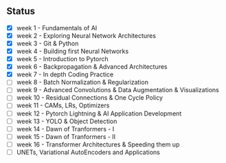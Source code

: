 ## Status
- [x] week 1 - Fundamentals of AI
- [x] week 2 - Exploring Neural Network Architectures
- [x] week 3 - Git & Python
- [x] week 4 - Building first Neural Networks
- [x] week 5 - Introduction to Pytorch
- [x] week 6 - Backpropagation & Advanced Architectures
- [x] week 7 - In depth Coding Practice
- [ ] week 8 - Batch Normalization & Regularization
- [ ] week 9 - Advanced Convolutions & Data Augmentation & Visualizations
- [ ] week 10 - Residual Connections & One Cycle Policy
- [ ] week 11 - CAMs, LRs, Optimizers
- [ ] week 12 - Pytorch Lightning & AI Application Development
- [ ] week 13 - YOLO & Object Detection
- [ ] week 14 - Dawn of Tranformers - I
- [ ] week 15 - Dawn of Tranformers - II
- [ ] week 16 - Transformer Architectures & Speeding them up
- [ ] UNETs, Variational AutoEncoders and Applications